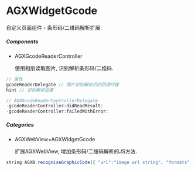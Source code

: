 # AGXWidgetGcode

自定义页面组件 - 条形码/二维码解析扩展.

##### Components

- AGXGcodeReaderController

    使用相册读取图片, 识别解析条形码/二维码.

```objective-c
// 属性
gcodeReaderDelegate // 图片识别解析后的回调代理
hint // 识别解析设置

// AGXGcodeReaderControllerDelegate
-gcodeReaderController:didReadResult:
-gcodeReaderController:failedWithError:
```

##### Categories

- AGXWebView+AGXWidgetGcode

    扩展AGXWebView, 增加条形码/二维码解析的JS方法.

```javascript
string AGXB.recogniseGraphicCode({ "url":"image url string", "formats":[ AGXGcodeFormat EnumValue ] }) // 识别图片中的二维码, 参数url为图片URL字符串, 返回识别的二维码内容字符串
```
